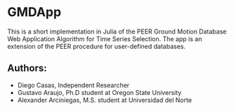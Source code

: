 # GMDApp
This is a short implementation in Julia of the PEER Ground Motion Database Web Application Algorithm for Time Series Selection.
The app is an extension of the PEER procedure for user-defined databases.

## Authors:
- Diego Casas, Independent Researcher
- Gustavo Araujo, Ph.D student at Oregon State University
- Alexander Arciniegas, M.S. student at Universidad del Norte